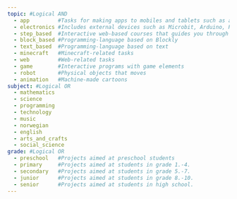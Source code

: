 ```yaml
---
topic: #Logical AND
  - app         #Tasks for making apps to mobiles and tablets such as appinventor and swift
  - electronics #Includes external devices such as Microbit, Arduino, Raspberry pi, Lego mindstorm.
  - step_based  #Interactive web-based courses that guides you through small concepts/tasks one step at the time. Such as code.org sessions by Khan Academy and Codecademy.
  - block_based #Programming-language based on Blockly
  - text_based  #Programming-language based on text
  - minecraft   #Minecraft-related tasks
  - web         #Web-related tasks
  - game        #Interactive programs with game elements
  - robot       #Physical objects that moves
  - animation   #Machine-made cartoons
subject: #Logical OR
  - mathematics
  - science
  - programming
  - technology
  - music
  - norwegian
  - english
  - arts_and_crafts
  - social_science
grade: #Logical OR
  - preschool   #Projects aimed at preschool students
  - primary     #Projects aimed at students in grade 1.-4.
  - secondary   #Projects aimed at students in grade 5.-7.
  - junior      #Projects aimed at students in grade 8.-10.
  - senior      #Projects aimed at students in high school.
---
```

